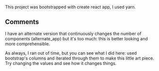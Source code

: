 This project was bootstrapped with create react app, I used yarn.

## Comments

I have an alternate version that continuously changes the number of components (alternate_app) but it's too much: this is better looking and more comprehensible.

As always, I ran out of time, but you can see what I did here: used bootstrap's columns and iterated through them to make this little art piece. Try changing the values and see how it changes things.